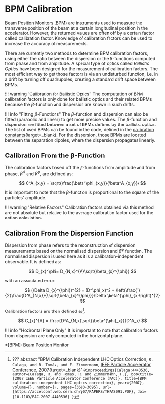 
# BPM Calibration

Beam Position Monitors (BPM) are instruments used to measure the transverse position of the beam at a certain longitudinal position in the accelerator.
However, the returned values are often off by a certain factor called calibration factor.
Knowledge of calibration factors can be used to increase the accuracy of measurements.

There are currently two methods to determine BPM calibration factors, using either the ratio between the dispersion or the $\beta$-functions computed from phase and from amplitude.
A special type of optics called _Ballistic Optics_ have been designed for the measurement of calibration factors.
The most efficient way to get those factors is via an undisturbed function, i.e. in a drift by turning off quadrupoles, creating a standard drift space between BPMs.  

!!! warning "Calibration for Ballistic Optics"
    The computation of BPM calibration factors is only done for ballistic optics and their related BPMs because the $\beta$-function and dispersion are known in such drifts.

!!! info "Fitting $\beta$-Functions"
    The $\beta$-function and dispersion can also be fitted (parabolic and linear) to get more precise values.
    The $\beta$-function and dispersion are fitted between a set of BPMs defined by the ballistic optics.
    The list of used BPMs can be found in the code, defined in the [calibration constants][bpm_calibration_constants]{target=_blank}.
    For the dispersion, those BPMs are located between the separation dipoles, where the dispersion propagates linearly.

## Calibration From the β-Function

The calibration factors based off the $\beta$-functions from amplitude and from phase, $\beta^A$ and $\beta^\phi$, are defined as:

$$
C^A_{x,y} = \sqrt{\frac{\beta^\phi_{x,y}}{\beta^A_{x,y}}}
$$

It is important to note that the $\beta$-function is proportional to the square of the particles' amplitude.

!!! warning "Relative Factors"
    Calibration factors obtained via this method are not absolute but relative to the average calibration factor used for the action calculation.

## Calibration From the Dispersion Function

Dispersion from phase refers to the reconstruction of dispersion measurements based on the normalised dispersion and $\beta^{\phi}$ function.
The normalised dispersion is used here as it is a calibration-independent observable.
It is defined as:

$$
D_{x}^\phi= D_{N,x}^{A}\sqrt{\beta_{x}^{\phi}}
$$

with an associated error:

$$
(\Delta D_{x}^{\phi})^{2} = (D^\phi_x)^2 + \left(\frac{1}{2}\frac{D^A_{N,x}}{\sqrt{\beta_{x}^{\phi}}}\Delta \beta^{\phi}_{x}\right)^{2}
$$

Calibration factors are then defined as[^RamaDispersionCalibration]:

$$
C_{x}^{A} = \frac{D^A_{N,x}\sqrt{\beta^{\phi}_x}}{D^A_x}
$$

!!! info "Hozirontal Plane Only"
    It is important to note that calibration factors from dispersion are only computed in the horizontal plane.

[^RamaDispersionCalibration]:
    ??? abstract "BPM Calibration Independent LHC Optics Correction, `R. Calaga, and R. Tomás, and F. Zimmermann`, [IEEE Particle Accelerator Conference, 2007](https://ieeexplore.ieee.org/document/4440536){target=_blank}"
        ```
        @inproceedings{Calaga:4440536,  
          author={Calaga, R. and Tomas, R. and Zimmermann, F.},
          booktitle={2007 IEEE Particle Accelerator Conference (PAC)},
          title={BPM calibration independent LHC optics correction},
          year={2007},
          volume={},
          number={},
          pages={3693-3695},
          url={https://accelconf.web.cern.ch/p07/PAPERS/THPAS091.PDF},
          doi={10.1109/PAC.2007.4440536}
        }
        ```

*[BPM]: Beam Position Monitor

[bpm_calibration_constants]: https://github.com/pylhc/PyLHC/blob/master/pylhc/constants/calibration.py